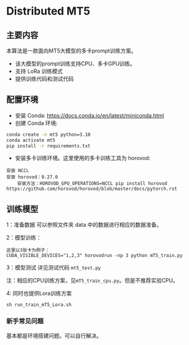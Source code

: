 # Distributed MT5



## 主要内容

本算法是一款面向MT5大模型的多卡prompt训练方案。

* 该大模型的prompt训练支持CPU、多卡GPU训练。
* 支持 LoRa 训练模式
* 提供训练代码和测试代码



## 配置环境


- 安装 Conda:  https://docs.conda.io/en/latest/miniconda.html
- 创建 Conda 环境:

``` sh
conda create -n mt5 python=3.10
conda activate mt5
pip install -r requirements.txt
```
- 安装多卡训练环境。这里使用的多卡训练工具为 horovod:
```
安装 NCCL
安装 horovod：0.27.0
    安装方法：HOROVOD_GPU_OPERATIONS=NCCL pip install horovod
https://github.com/horovod/horovod/blob/master/docs/pytorch.rst
```


## 训练模型

1：准备数据
    可以参照文件夹 data 中的数据进行相应的数据准备。

2：模型训练：
```
这里以3张卡为例子：
CUDA_VISIBLE_DEVICES="1,2,3" horovodrun -np 3 python mT5_train.py
```

3：模型测试
详见测试代码 `mt5_test.py`

注：相应的CPU训练方案，见`mT5_train_cpu.py`。但是不推荐实验CPU。

4: 同时也提供Lora训练方案
```
sh run_train_mT5_Lora.sh
```

### 新手常见问题

基本都是环境搭建问题。可以自行解决。





